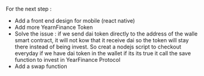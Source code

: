 For the next step : 

- Add a front end design for mobile (react native)
- Add more YearnFinance Token
- Solve the issue : if we send dai token directly to the address of the walle smart contract, it will not kow that it receive dai so the token will stay there instead of being invest. So creat a nodejs script to checkout everyday if we have dai token in the wallet if its its true it call the save function to invest in YearFinance Protocol
- Add a swap function
